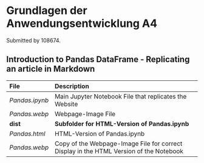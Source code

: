 # Grundlagen der Anwendungsentwicklung A4

Submitted by 108674.

## Introduction to Pandas DataFrame - Replicating an article in Markdown


| File  | Description |
| :---- | :----       |
| *Pandas.ipynb* | Main Jupyter Notebook File that replicates the Website |
| *Pandas.webp*  | Webpage-Image File |
| **dist**       | **Subfolder for HTML-Version of Pandas.ipynb** |
| *Pandas.html*  | HTML-Version of Pandas.ipynb |
| *Pandas.webp*  | Copy of the Webpage-Image File for correct Display in the HTML Version of the Notebook |
